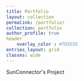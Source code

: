 ```yaml
---
title: Portfolio
layout: collection
permalink: /portfolio/
collection: portfolio
author_profile: true
header
    overlay_color : #7D5E5D
entries_layout: grid
classes: wide
---
```


SunConnector's Project